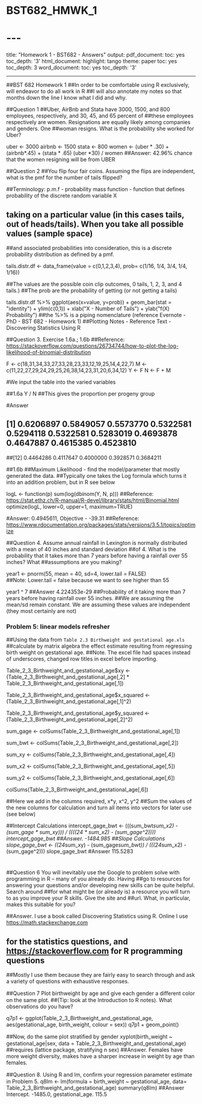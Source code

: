 # BST682_HMWK_1
# 
# ---
  
  title: "Homework 1 - BST682 - Answers"
output:
  pdf_document:
  toc: yes
toc_depth: '3'
html_document:
  highlight: tango
theme: paper
toc: yes
toc_depth: 3
word_document:
  toc: yes
toc_depth: '3'

---




##BST 682 Homework 1
##In order to be comfortable using R exclusively, will endeavor to do all work in R
##I will also annotate my notes so that months down the line I know what I did and why. 

##Question 1
##Uber, AirBnb and Stata have 3000, 1500, and 800 employees, respectively, and 30, 45, and 65 percent of
##these employees respectively are women. Resignations are equally likely among companies and genders. One
##woman resigns. What is the probability she worked for Uber?
  
uber <- 3000
airbnb <- 1500
stata <- 800
women <- (uber * .30) + (airbnb*.45) + (stata * .65)
(uber *30) / women
##Answer: 42.96% chance that the women resigning will be from UBER


##Question 2
##You flip four fair coins. Assuming the flips are independent, what is the pmf for the number of tails flipped?

##Terminology: p.m.f - probability mass function - function that defines probability of the discrete random variable X 
## taking on a particular value (in this cases tails, out of heads/tails). When you take all possible values (sample space)
##and associated probabilities into consideration, this is a discrete probability distribution as defined by a pmf.

tails.distr.df <- data_frame(value = c(0,1,2,3,4), prob= c(1/16, 1/4, 3/4, 1/4, 1/16))

##The values are the possible coin clip outcomes, 0 tails, 1, 2, 3, and 4 tails.)
##The prob are the probability of getting (or not getting a tails)

tails.distr.df %>% ggplot(aes(x=value, y=prob)) + geom_bar(stat = "identity") + ylim(c(0,1)) + xlab("X - Number of Tails") + ylab("f(X) Probability")
##the %>% is a piping nomenclature (reference Evernote - PhD - BST 682 - Homework 1)
##Plotting Notes - Reference Text  - Discovering Statistics Using R


##Question 3. Exercise 1.6a.; 1.6b
##Reference: https://stackoverflow.com/questions/26734744/how-to-plot-the-log-likelihood-of-binomial-distribution 

F <- c(18,31,34,33,27,33,28,23,33,12,19,25,14,4,22,7)
M <- c(11,22,27,29,24,29,25,26,38,14,23,31,20,6,34,12)
Y <- F
N <- F + M

#We input the table into the varied variables

##1.6a
Y / N
##This gives the proportion per progeny group

#Answer
## [1] 0.6206897 0.5849057 0.5573770 0.5322581 0.5294118 0.5322581 0.5283019 0.4693878 0.4647887 0.4615385 0.4523810
##[12] 0.4464286 0.4117647 0.4000000 0.3928571 0.3684211

##1.6b
##Maximum Likelihood - find the model/parameter that mostly generated the data.
##Typically one takes the Log formula which turns it into an addition problem, but in R see below

logL <- function(p) sum(log(dbinom(Y, N, p)))
##Reference: https://stat.ethz.ch/R-manual/R-devel/library/stats/html/Binomial.html 
optimize(logL, lower=0, upper=1, maximum=TRUE)

#Answer: 0.4945611, Objective - -39.31
##Reference: https://www.rdocumentation.org/packages/stats/versions/3.5.1/topics/optimize 


##Question 4. Assume annual rainfall in Lexington is normally distributed with a mean of 40 inches and standard deviation
##of 4. What is the probability that it takes more than 7 years before having a rainfall over 55 inches? What
##assumptions are you making?

year1 <- pnorm(55, mean = 40, sd=4, lower.tail = FALSE)  
##Note: Lower.tail = false because we want to see higher than 55

year1 ^ 7 
##Answer 4.224353e-29
##Probability of it taking more than 7 years before having rainfall over 55 inches. 
##We are assuming the mean/sd remain constant. We are assuming these values are independent (they most certainly are not)


### Problem 5: linear models refresher

##Using the data from `Table 2.3 Birthweight and gestational age.xls`
##calculate by matrix algebra the effect estimate resulting from regressing birth weight on gestational age.
##Note. The excel file had spaces instead of underscores, changed row titles in excel before importing. 

  
Table_2_3_Birthweight_and_gestational_age$xy <- (Table_2_3_Birthweight_and_gestational_age[,2] * Table_2_3_Birthweight_and_gestational_age[,1])

Table_2_3_Birthweight_and_gestational_age$x_squared <- (Table_2_3_Birthweight_and_gestational_age[,1]^2)  

Table_2_3_Birthweight_and_gestational_age$y_squared <- (Table_2_3_Birthweight_and_gestational_age[,2]^2)  


sum_gage <- colSums(Table_2_3_Birthweight_and_gestational_age[,1])

sum_bwt <- colSums(Table_2_3_Birthweight_and_gestational_age[,2])

sum_xy <- colSums(Table_2_3_Birthweight_and_gestational_age[,4])

sum_x2 <- colSums(Table_2_3_Birthweight_and_gestational_age[,5])

sum_y2 <- colSums(Table_2_3_Birthweight_and_gestational_age[,6])

colSums(Table_2_3_Birthweight_and_gestational_age[,6])

##Here we add in the columns required, x*y, x^2, y^2
##Sum the values of the new columns for calculation and turn all items into vectors for later use (see below)        
        
##Intercept Calculations
intercept_gage_bwt <- (((sum_bwt*sum_x2) - (sum_gage * sum_xy))) / ((((24 * sum_x2) - (sum_gage^2))))
intercept_gage_bwt
##Answer. -1484.985
##Slope Calculations
slope_gage_bwt <- ((24*sum_xy) - (sum_gage*sum_bwt)) / (((24*sum_x2) - (sum_gage^2)))
slope_gage_bwt
#Answer 115.5283
#
##Question 6 You will inevitably use the Google to problem solve with programming in R – many of you already do. Having
##go to resources for answering your questions and/or developing new skills can be quite helpful. Search around
##for what might be (or already is) a resource you will turn to as you improve your R skills. Give the site and
##url. What, in particular, makes this suitable for you?


##Answer. I use a book called Discovering Statistics using R. Online I use https://math.stackexchange.com
## for the statistics questions, and https://stackoverflow.com for R programming questions
##Mostly I use them because they are fairly easy to search through and ask a variety of questions with exhaustive responses. 


##Question 7 Plot birthweight by age and give each gender a diﬀerent color on the same plot. 
##(Tip: look at the Introduction to R notes). What observations do you have?

q7p1 <- ggplot(Table_2_3_Birthweight_and_gestational_age, aes(gestational_age, birth_weight, colour = sex))
q7p1 + geom_point()

##Now, do the same plot stratiﬁed by gender 
xyplot(birth_weight ~ gestational_age|sex, data = Table_2_3_Birthweight_and_gestational_age)
##requires (lattice package, stratifying n sex)
##Answer. Females have more weight diversity, makes have a sharper increase in weight by age than females. 


##Question 8. Using R and lm, conﬁrm your regression parameter estimate in Problem 5.
q8lm <- lm(formula = birth_weight ~ gestational_age, data= Table_2_3_Birthweight_and_gestational_age)
summary(q8lm)
##Answer Intercept. -1485.0, gestational_age. 115.5